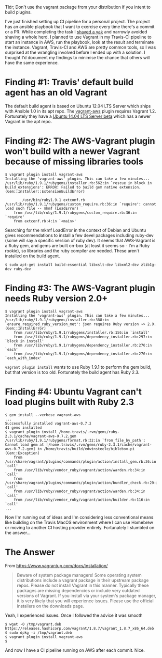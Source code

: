 <!--
.. title: Yak shaving with Vagrant, Travis-CI and AWS
.. slug: yak-shaving-with-vagrant-travis-ci-and-aws
.. date: 2016/11/18 17:01:00
.. tags:
.. spellcheck_exceptions: Ansible, aws, LoadError, mkmf, LTS, Tldr,devel,dev,libxml,libxslt,sudo,repos,zlib,Homebrew
.. is_orphan: False
.. link:
.. description:
-->

Tldr; Don't use the vagrant package from your distribution if you intent to build plugins.

I've just finished setting up CI pipeline for a personal project. The project has an ansible playbook that I want to exercise every time there's a commit or a PR. While completing the task I [shaved a yak](http://catb.org/jargon/html/Y/yak-shaving.html) and narrowly avoided shaving a whole herd. I planned to use Vagrant in my Travis-CI pipeline to start an instance in AWS, run the playbook, look at the result and terminate the instance. Vagrant, Travis-CI and AWS are pretty common tools, so I was surprised at the wrangling involved before I ended up with a solution. I thought I'd document my findings to minimise the chance that others will have the same experience.

# Finding #1: Travis' default build agent has an old Vagrant

The default build agent is based on Ubuntu 12.04 LTS Server which ships with Ansible 1.0 in its apt repo. The [vagrant-aws](https://github.com/mitchellh/vagrant-aws) plugin requires Vagrant 1.2. Fortunately they have a [Ubuntu 14.04 LTS Server beta](https://docs.travis-ci.com/user/trusty-ci-environment) which has a newer Vagrant in the apt repo.

# Finding #2: The AWS-Vagrant plugin won't build with a newer Vagrant because of missing libraries tools

```
$ vagrant plugin install vagrant-aws
Installing the 'vagrant-aws' plugin. This can take a few minutes...
/usr/lib/ruby/1.9.1/rubygems/installer.rb:562:in `rescue in block in build_extensions': ERROR: Failed to build gem native extension. (Gem::Installer::ExtensionBuildError)

        /usr/bin/ruby1.9.1 extconf.rb
/usr/lib/ruby/1.9.1/rubygems/custom_require.rb:36:in `require': cannot load such file -- mkmf (LoadError)
	from /usr/lib/ruby/1.9.1/rubygems/custom_require.rb:36:in `require'
	from extconf.rb:4:in `<main>'
```

Searching for the mkmf LoadError in the context of Debian and Ubuntu gives recommendations to install a few devel packages including ruby-dev (some will say a specific version of ruby dev). It seems that AWS-Vagrant is a Ruby gem, and gems are built on-box (at least it seems so - I'm a Ruby rookie), so libraries and the ruby compiler are needed. These aren't installed on the build agent.

`$ sudo apt-get install build-essential libxslt-dev libxml2-dev zlib1g-dev ruby-dev`

# Finding #3: The AWS-Vagrant plugin needs Ruby version 2.0+

```
$ vagrant plugin install vagrant-aws
Installing the 'vagrant-aws' plugin. This can take a few minutes...
/usr/lib/ruby/1.9.1/rubygems/installer.rb:388:in `ensure_required_ruby_version_met': json requires Ruby version ~> 2.0. (Gem::InstallError)
	from /usr/lib/ruby/1.9.1/rubygems/installer.rb:156:in `install'
	from /usr/lib/ruby/1.9.1/rubygems/dependency_installer.rb:297:in `block in install'
	from /usr/lib/ruby/1.9.1/rubygems/dependency_installer.rb:270:in `each'
	from /usr/lib/ruby/1.9.1/rubygems/dependency_installer.rb:270:in `each_with_index'
```

`vagrant plugin install` wants to use Ruby 1.9.1 to perform the gem build, but that version is too old. Fortunately the build agent has Ruby 2.3.


# Finding #4: Ubuntu Vagrant can't load plugins built with Ruby 2.3

```
$ gem install --verbose vagrant-aws
...
Successfully installed vagrant-aws-0.7.2
41 gems installed
$ vagrant plugin install /home.travis/.rvm/gems/ruby-2.3.1/cache/vagrant-aws-0.7.2.gem
/usr/lib/ruby/1.9.1/rubygems/format.rb:32:in `from_file_by_path': Cannot load gem at [/home.travis/.rvm/gems/ruby-2.3.1/cache/vagrant-aws-0.7.2.gem] in /home/travis/build/edwinsteele/biblebox-pi (Gem::Exception)
	from /usr/share/vagrant/plugins/commands/plugin/action/install_gem.rb:36:in `call'
	from /usr/lib/ruby/vendor_ruby/vagrant/action/warden.rb:34:in `call'
	from /usr/share/vagrant/plugins/commands/plugin/action/bundler_check.rb:20:in `call'
	from /usr/lib/ruby/vendor_ruby/vagrant/action/warden.rb:34:in `call'
	from /usr/lib/ruby/vendor_ruby/vagrant/action/builder.rb:116:in `call'
...
```

Now I'm running out of ideas and I'm considering less conventional means like building on the Travis MacOS environment where I can use Homebrew or moving to another CI hosting provider entirely. Fortunately I stumbled on the answer...

# The Answer

From https://www.vagrantup.com/docs/installation/

> Beware of system package managers! Some operating system distributions include a vagrant package in their upstream package repos. Please do not install Vagrant in this manner. Typically these packages are missing dependencies or include very outdated versions of Vagrant. If you install via your system's package manager, it is very likely that you will experience issues. Please use the official installers on the downloads page.

Yeah, I experienced issues. Once I followed the advice it was smooth 

```
$ wget -O /tmp/vagrant.deb https://releases.hashicorp.com/vagrant/1.8.7/vagrant_1.8.7_x86_64.deb
$ sudo dpkg -i /tmp/vagrant.deb
$ vagrant plugin install vagrant-aws
$
```

And now I have a CI pipeline running on AWS after each commit. Nice.